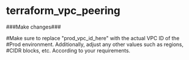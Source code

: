 # terraform_vpc_peering
###Make changes###

#Make sure to replace "prod_vpc_id_here" with the actual VPC ID of the 
#Prod environment. Additionally, adjust any other values such as regions, 
#CIDR blocks, etc. According to your requirements.
